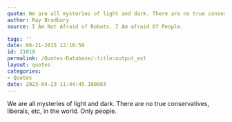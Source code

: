 ```yaml
---
quote: We are all mysteries of light and dark. There are no true conservatives, liberals, etc, in the world. Only people.
author: Ray Bradbury
source: I Am Not Afraid of Robots. I Am afraid Of People.

tags: ''
date: 06-21-2015 12:16:59
id: 21018
permalink: /Quotes-Database/:title:output_ext
layout: quotes
categories:
- Quotes
date: 2023-04-23 11:44:45.180083
---
```

We are all mysteries of light and dark. There are no true conservatives, liberals, etc, in the world. Only people.